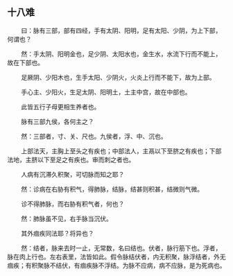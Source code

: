 ## 十八难
<p>&emsp;&emsp;
曰：脉有三部，部有四经，手有太阴、阳明，足有太阳、少阴，为上下部，何谓也？
</p>
<p>&emsp;&emsp;
然：手太阴、阳明金也，足少阴、太阳水也，金生水，水流下行而不能上，故在下部也。
</p>
<p>&emsp;&emsp;
足厥阴、少阳木也，生手太阳、少阴火，火炎上行而不能下，故为上部。
</p>
<p>&emsp;&emsp;
手心主、少阳火，生足太阴、阳明土，土主中宫，故在中部也。
</p>
<p>&emsp;&emsp;
此皆五行子母更相生养者也。
</p>
<p>&emsp;&emsp;
脉有三部九侯，各何主之？
</p>
<p>&emsp;&emsp;
然：三部者，寸、关、尺也。九侯者，浮、中、沉也。
</p>
<p>&emsp;&emsp;
上部法天，主胸上至头之有疾也；中部法人，主鬲以下至脐之有疾也；下部法地，主脐以下至足之有疾也。审而刺之者也。
</p>
<p>&emsp;&emsp;
人病有沉滞久积聚，可切脉而知之耶？
</p>
<p>&emsp;&emsp;
然：诊病在右胁有积气，得肺脉，结脉，结甚则积甚，结微则气微。
</p>
<p>&emsp;&emsp;
诊不得肺脉，而右胁有积气者，何也？
</p>
<p>&emsp;&emsp;
然：肺脉虽不见，右手脉当沉伏。
</p>
<p>&emsp;&emsp;
其外痼疾同法耶？将异也？
</p>
<p>&emsp;&emsp;
然：结者，脉来去时一止，无常数，名曰结也。伏者，脉行筋下也。浮者，脉在肉上行也。左右表里，法皆如此。假令脉结伏者，内无积聚，脉浮结者，外无痼疾；有积聚脉不结伏，有痼疾脉不浮结。为脉不应病，病不应脉，是为死病也。
</p>